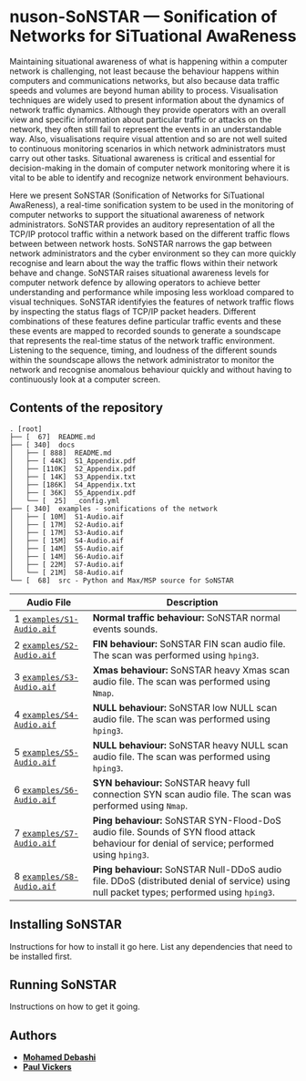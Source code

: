 # nuson-SoNSTAR &mdash; Sonification of Networks for SiTuational AwaReness

Maintaining situational awareness of what is happening within a computer network is
challenging, not least because the behaviour happens within computers and communications
networks, but also because data traffic speeds and volumes are beyond human ability to
process. Visualisation techniques are widely used to present information about the
dynamics of network traffic dynamics. Although they provide operators with an overall
view and specific information about particular traffic or attacks on the network, they
often still fail to represent the events in an understandable way. Also, visualisations
require visual attention and so are not well suited to continuous monitoring scenarios
in which network administrators must carry out other tasks. Situational awareness is
critical and essential for decision-making in the domain of computer network monitoring
where it is vital to be able to identify and recognize network environment behaviours.

Here we present SoNSTAR (Sonification of Networks for SiTuational AwaReness), a
real-time sonification system to be used in the monitoring of computer networks to
support the situational awareness of network administrators. SoNSTAR provides an
auditory representation of all the TCP/IP protocol traffic within a network based on the
different traffic flows between between network hosts. SoNSTAR narrows the gap between
network administrators and the cyber environment so they can more quickly recognise and
learn about the way the traffic flows within their network behave and change. SoNSTAR
raises situational awareness levels for computer network defence by allowing operators
to achieve better understanding and performance while imposing less workload compared to
visual techniques. SoNSTAR identifyies the features of network traffic flows by
inspecting the status flags of TCP/IP packet headers. Different combinations of these
features define particular traffic events and these these events are mapped to recorded
sounds to generate a soundscape that represents the real-time status of the network
traffic environment. Listening to the sequence, timing, and loudness of the different
sounds within the soundscape allows the network administrator to monitor the network and
recognise anomalous behaviour quickly and without having to continuously look at a
computer screen.

## Contents of the repository
```
. [root]
├── [  67]  README.md
├── [ 340]  docs
│   ├── [ 888]  README.md
│   ├── [ 44K]  S1_Appendix.pdf
│   ├── [110K]  S2_Appendix.pdf
│   ├── [ 14K]  S3_Appendix.txt
│   ├── [186K]  S4_Appendix.txt
│   ├── [ 36K]  S5_Appendix.pdf
│   └── [  25]  _config.yml
├── [ 340]  examples - sonifications of the network
│   ├── [ 10M]  S1-Audio.aif
│   ├── [ 17M]  S2-Audio.aif
│   ├── [ 17M]  S3-Audio.aif
│   ├── [ 15M]  S4-Audio.aif
│   ├── [ 14M]  S5-Audio.aif
│   ├── [ 14M]  S6-Audio.aif
│   ├── [ 22M]  S7-Audio.aif
│   └── [ 21M]  S8-Audio.aif
└── [  68]  src - Python and Max/MSP source for SoNSTAR
```

| Audio File | Description |
| ------------- | --------------- |
| 1 [`examples/S1-Audio.aif`](examples/S1-Audio.aif) | **Normal traffic behaviour:**  SoNSTAR normal events sounds.|
| 2 [`examples/S2-Audio.aif`](examples/S2-Audio.aif) | **FIN behaviour:**  SoNSTAR FIN scan audio file. The scan was performed using `hping3`. |
| 3 [`examples/S3-Audio.aif`](examples/S3-Audio.aif) | **Xmas behaviour:**  SoNSTAR heavy Xmas scan audio file. The scan was performed using `Nmap`. |
| 4 [`examples/S4-Audio.aif`](examples/S4-Audio.aif)| **NULL behaviour:**  SoNSTAR low NULL scan audio file. The scan was performed using `hping3`.|
| 5 [`examples/S5-Audio.aif`](examples/S5-Audio.aif) | **NULL behaviour:**  SoNSTAR heavy NULL scan audio file. The scan was performed using `hping3`. |
| 6 [`examples/S6-Audio.aif`](examples/S6-Audio.aif) | **SYN behaviour:**  SoNSTAR heavy full connection SYN scan audio file. The scan was performed using `Nmap`. |
| 7 [`examples/S7-Audio.aif`](examples/S7-Audio.aif) | **Ping behaviour:**  SoNSTAR SYN-Flood-DoS audio file. Sounds of SYN flood attack behaviour for denial of service; performed using `hping3`. |
| 8 [`examples/S8-Audio.aif`](examples/S8-Audio.aif) | **Ping behaviour:**  SoNSTAR Null-DDoS audio file. DDoS (distributed denial of service) using null packet types; performed using `hping3`. |

## Installing SoNSTAR
Instructions for how to install it go here. List any dependencies that need to be installed first.

## Running SoNSTAR
Instructions on how to get it going.

## Authors  
* [**Mohamed Debashi**](https://)
* [**Paul Vickers**](https://paulvickers.github.io)